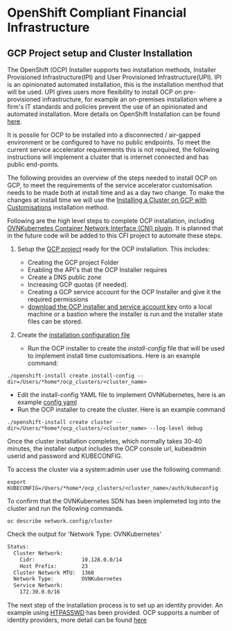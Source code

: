 # OpenShift Compliant Financial Infrastructure

## GCP Project setup and Cluster Installation 

The OpenShift (OCP) Installer supports two installation methods, Installer Provisioned Infrastructure(IPI) and User Provisioned Infrastructure(UPI). IPI is an opinionated automated installation, this is the installation menthod that will be used. UPI gives users more flexibility to install OCP on pre-provisioned infrastructure, for example an on-premises installation where a firm's IT standards and policies prevent the use of an opinionated and automated installation. More details on OpenShift Installation can be found [here](https://docs.openshift.com/container-platform/4.12/installing/index.html).

It is possile for OCP to be installed into a disconnected / air-gapped environment or be configured to have no public endpoints. To meet the current service accelerator requirements this is not required, the following instructions will implement a cluster that is internet connected and has public end-points. 

The following provides an overview of the steps needed to install OCP on GCP, to meet the requirements of the service accelerator customisation needs to be made both at install time and as a day two change. To make the changes at install time we will use the [Installing a Cluster on GCP with Customisations](https://docs.openshift.com/container-platform/4.12/installing/installing_gcp/installing-gcp-customizations.html) installation method.

Following are the high level steps to complete OCP installation, including [OVNKubernetes Container Network Interface (CNI) plugin](https://docs.openshift.com/container-platform/4.12/networking/ovn_kubernetes_network_provider/about-ovn-kubernetes.html#about-ovn-kubernetes). It is planned that in the future code will be added to this CFI project to automate these steps. 

1. Setup the [GCP project](https://docs.openshift.com/container-platform/4.12/installing/installing_gcp/installing-gcp-account.html) ready for the OCP installation. This includes:
    - Creating the GCP project Folder
    - Enabling the API's that the OCP Installer requires
    - Create a DNS public zone
    - Increasing GCP quotas (if needed).
    - Creating a GCP service account for the OCP Installer and give it the required permissions
    - [download the OCP installer and service account key](https://docs.openshift.com/container-platform/4.12/installing/installing_gcp/installing-gcp-customizations.html) onto a local machine or a bastion where the installer is run and the installer state files can be stored.   

2. Create the [installation configuration file](https://docs.openshift.com/container-platform/4.12/installing/installing_gcp/installing-gcp-customizations.html#installation-initializing_installing-gcp-customizations)

    - Run the OCP installer to create the *install-config* file that will be used to implement install time customisations. Here is an example command: 

```shell
./openshift-install create install-config --dir=/Users/*home*/ocp_clusters/<cluster_name>
```
  - Edit the install-config YAML file to implement OVNKubernetes, here is an example [config yaml](install-config.yaml) 
  - Run the OCP installer to create the cluster. Here is an example command

```shell
./openshift-install create cluster --dir=/Users/*home*/ocp_clusters/<cluster_name> --log-level debug
```

Once the cluster installation completes, which normally takes 30-40 minutes, the installer output includes the OCP console url, kubeadmin userid and password and KUBECONFIG. 

To access the cluster via a system:admin user use the following command:

```shell
export KUBECONFIG=/Users/*home*/ocp_clusters/<cluster_name>/auth/kubeconfig
```


To confirm that the OVNKubernetes SDN has been implemeted log into the cluster and run the following commands.

```shell
oc describe network.config/cluster
``` 

Check the output for 'Network Type:  OVNKubernetes'

```bash
Status:
  Cluster Network:
    Cidr:               10.128.0.0/14
    Host Prefix:        23
  Cluster Network MTU:  1360
  Network Type:         OVNKubernetes
  Service Network:
    172.30.0.0/16
```

The next step of the installation process is to set up an identity provider. An example using [HTPASSWD](/gcp/02_htpasswd_identity_provider/htpasswd_implementation.md) has been provided. OCP supports a number of identity providers, more detail can be found [here](https://docs.openshift.com/container-platform/4.10/authentication/understanding-identity-provider.html)
